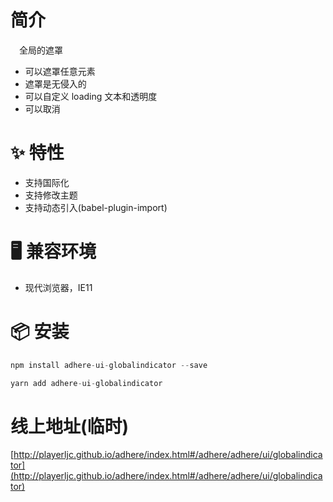 # 简介
&ensp;&ensp;全局的遮罩
- 可以遮罩任意元素
- 遮罩是无侵入的
- 可以自定义 loading 文本和透明度
- 可以取消

# ✨ 特性
- 支持国际化
- 支持修改主题
- 支持动态引入(babel-plugin-import)

# 🖥 兼容环境
- 现代浏览器，IE11

# 📦 安装
```javascript
npm install adhere-ui-globalindicator --save
``` 

```javascript
yarn add adhere-ui-globalindicator
```

# 线上地址(临时)
[http://playerljc.github.io/adhere/index.html#/adhere/adhere/ui/globalindicator](http://playerljc.github.io/adhere/index.html#/adhere/adhere/ui/globalindicator)

